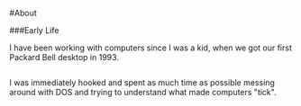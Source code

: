 #About

###Early Life

I have been working with computers since I was a kid, when we got our first Packard Bell desktop in 1993.

![]()

I was immediately hooked and spent as much time as possible messing around with DOS and trying to understand what made computers "tick". 
